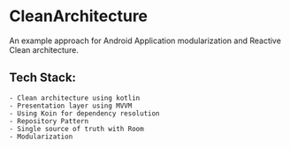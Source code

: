 # CleanArchitecture

An example approach for Android Application modularization and Reactive Clean architecture.


## Tech Stack:
```
- Clean architecture using kotlin
- Presentation layer using MVVM
- Using Koin for dependency resolution
- Repository Pattern
- Single source of truth with Room
- Modularization
```
